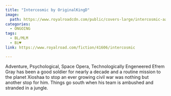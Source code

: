 ```yaml
---
title: "Intercosmic by OriginalKingD"
image:
  path: https://www.royalroadcdn.com/public/covers-large/intercosmic-aabauvsmbg8.jpg
categories:
  - ONGOING
tags:
  - BL/MLM
  - Bi♥
link: https://www.royalroad.com/fiction/41606/intercosmic

---
```

Adventure, Psychological, Space Opera, Technologically Engeneered
Efrem Gray has been a good soldier for nearly a decade and a routine mission to the planet Xioshaa to stop an ever growing civil war was nothing but another stop for him. Things go south when his team is ambushed and stranded in a jungle.

